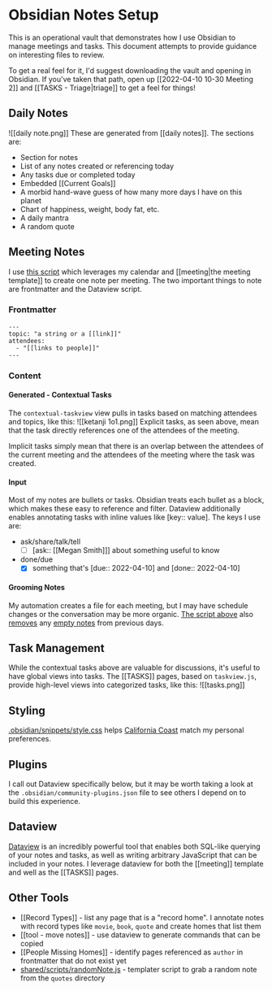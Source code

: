 # Obsidian Notes Setup
This is an operational vault that demonstrates how I use Obsidian to manage meetings and tasks. This document attempts to provide guidance on interesting files to review.

To get a real feel for it, I'd suggest downloading the vault and opening in Obsidian. If you've taken that path, open up [[2022-04-10 10-30 Meeting 2]] and [[TASKS - Triage|triage]] to get a feel for things!

## Daily Notes
![[daily note.png]]
These are generated from [[daily notes]]. The sections are:
* Section for notes
* List of any notes created or referencing today
* Any tasks due or completed today
* Embedded [[Current Goals]]
* A morbid hand-wave guess of how many more days I have on this planet
* Chart of happiness, weight, body fat, etc.
* A daily mantra
* A random quote

## Meeting Notes
I use [this script](https://github.com/sheeley/dotfiles/blob/main/bin/executable_create_meeting_notes.swift) which leverages my calendar and [[meeting|the meeting template]] to create one note per meeting. The two important things to note are frontmatter and the Dataview script.

### Frontmatter
```
---
topic: "a string or a [[link]]"
attendees:
  - "[[links to people]]"
---
```

### Content
#### Generated - Contextual Tasks
The `contextual-taskview` view pulls in tasks based on matching attendees and topics, like this: 
![[ketanji 1o1.png]]
Explicit tasks, as seen above, mean that the task directly references one of the attendees of the meeting.

Implicit tasks simply mean that there is an overlap between the attendees of the current meeting and the attendees of the meeting where the task was created. 

#### Input
Most of my notes are bullets or tasks. Obsidian treats each bullet as a block, which makes these easy to reference and filter. Dataview additionally enables annotating tasks with inline values like [key:: value]. The keys I use are:
* ask/share/talk/tell
	- [ ] [ask:: [[Megan Smith]]] about something useful to know
* done/due
	- [x] something that's [due:: 2022-04-10] and [done:: 2022-04-10]

#### Grooming Notes
My automation creates a file for each meeting, but I may have schedule changes or the conversation may be more organic. [The  script above](https://github.com/sheeley/dotfiles/blob/main/bin/executable_create_meeting_notes.swift) also [removes](https://github.com/sheeley/dotfiles/blob/main/bin/executable_create_meeting_notes.swift#L205-L214) any [empty notes](https://github.com/sheeley/dotfiles/blob/main/bin/executable_find_empty_notes) from previous days.

## Task Management
While the contextual tasks above are valuable for discussions, it's useful to have global views into tasks. The [[TASKS]] pages, based on `taskview.js`, provide high-level views into categorized tasks, like this:
![[tasks.png]]
## Styling
[.obsidian/snippets/style.css](.obsidian/snippets/style.css)  helps [California Coast](https://github.com/mgmeyers/obsidian-california-coast-theme) match my personal preferences.

## Plugins
I call out Dataview specifically below, but it may be worth taking a look at the `.obsidian/community-plugins.json` file to see others I depend on to build this experience.

## Dataview
[Dataview](https://github.com/blacksmithgu/obsidian-dataview) is an incredibly powerful tool that enables both SQL-like querying of your notes and tasks, as well as writing arbitrary JavaScript that can be included in your notes. I leverage dataview for both the [[meeting]] template and well as the [[TASKS]] pages.

## Other Tools
* [[Record Types]] - list any page that is a "record home". I annotate notes with record types like `movie`, `book`, `quote` and create homes that list them
* [[tool - move notes]] - use dataview to generate commands that can be copied 
* [[People Missing Homes]] - identify pages referenced as `author` in frontmatter that do not exist yet
* [shared/scripts/randomNote.js](shared/scripts/randomNote.js) - templater script to grab a random note from the `quotes` directory